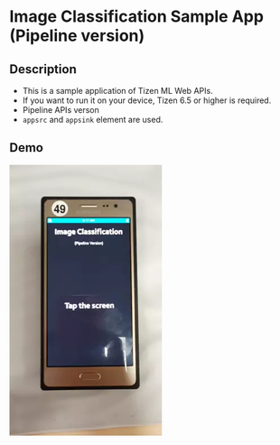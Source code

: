 # Image Classification Sample App (Pipeline version)
## Description
* This is a sample application of Tizen ML Web APIs.
* If you want to run it on your device, Tizen 6.5 or higher is required.
* Pipeline APIs verson
* `appsrc` and `appsink` element are used.

## Demo
![Alt demo](./image_classification_pipeline_demo.webp)
